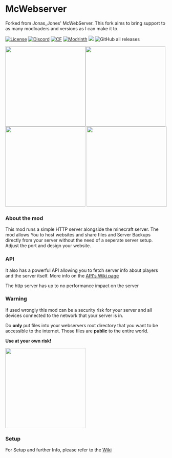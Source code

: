 # McWebserver
Forked from Jonas_Jones' McWebServer. This fork aims to bring support to as many modloaders and versions as I can make it to. 

<a href="https://github.com/J-onasJones/McWeberver/blob/master/LICENSE"><img src="https://img.shields.io/github/license/J-onasJones/McWebserver?style=flat&color=900c3f" alt="License"></a>
<a href="https://discord.gg/V2EsuUVmWh"><img src="https://img.shields.io/discord/702180921234817135?color=5865f2&label=Discord&style=flat" alt="Discord"></a>
<a href="https://www.curseforge.com/minecraft/mc-mods/mcwebserver"><img src="https://cf.way2muchnoise.eu/full_649823.svg" alt="CF"></a>
<a href="https://modrinth.com/mod/mcwebserver"><img src="https://img.shields.io/modrinth/dt/mcwebserver?logo=modrinth&label=&style=flat&color=242629&labelColor=00AF5C&logoColor=white" alt="Modrinth"></a>
<a href="https://modrinth.com/mod/mcwebserver"><img src="https://img.shields.io/modrinth/game-versions/mcwebserver?logo=modrinth&color=242629&labelColor=00AF5C&logoColor=white"></a>
![GitHub all releases](https://img.shields.io/github/downloads/J-onasJones/McWebserver/total?label=GitHub%20downloads)

<a align="center"><img src="http://cdn.jonasjones.dev/mod-badges/support-fabric.png" width="250px"><img src="http://cdn.jonasjones.dev/mod-badges/support-quilt.png" width="250px"><img src="http://cdn.jonasjones.dev/mod-badges/support-forge.png" width="250px"></a>
<img src="http://cdn.jonasjones.dev/mod-badges/fabric-api.png" width="250px">



### About the mod
This mod runs a simple HTTP server alongside the minecraft server.
The mod allows You to host websites and share files and Server Backups directly from your server without the need of a seperate server setup. Adjust the port and design your website.

### API
It also has a powerful API allowing you to fetch server info about players and the server itself. More info on the [API's Wiki page](https://github.com/J-onasJones/McWebserver/wiki/3.-Web%E2%80%90API)

The http server has up to no performance impact on the server

### Warning
If used wrongly this mod can be a security risk for your server and all devices connected to the network that your server is in.

Do **only** put files into your webservers root directory that you want to be accessible to the internet. Those files are **public** to the entire world.

**Use at your own risk!**


<img src="https://raw.githubusercontent.com/modrinth/art/main/Branding/Badge/badge-light__184x72.png" width="250px">

### Setup
For Setup and further Info, please refer to the [Wiki](https://github.com/J-onasJones/McWebserver/wiki)
